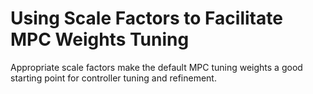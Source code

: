 # **Using Scale Factors to Facilitate MPC Weights Tuning**

Appropriate scale factors make the default MPC tuning weights a good starting point for controller tuning and refinement.
